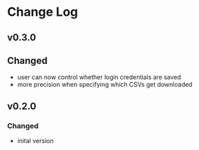 # Change Log

## v0.3.0
## Changed
* user can now control whether login credentials are saved
* more precision when specifying which CSVs get downloaded

## v0.2.0
### Changed
* inital version
